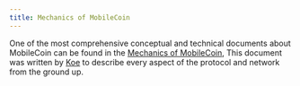 ```yaml
---
title: Mechanics of MobileCoin
---
```

One of the most comprehensive conceptual and technical documents about MobileCoin can be found in the [Mechanics of MobileCoin](https://raw.githubusercontent.com/UkoeHB/Mechanics-of-MobileCoin/master/Mechanics-of-MobileCoin-v0-0-39-preview-10-11.pdf), 
This document was written by [Koe](https://github.com/UkoeHB) to describe every aspect of the protocol and network from the ground up.

